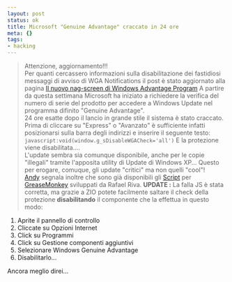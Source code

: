 ```yaml
--- 
layout: post
status: ok
title: Microsoft "Genuine Advantage" craccato in 24 ore
meta: {}
tags: 
- hacking
---
```

> Attenzione, aggiornamento!!!  
> Per quanti cercassero informazioni sulla disabilitazione dei fastidiosi messaggi di avviso di WGA Notifications il post è stato aggiornato alla pagina [Il nuovo nag-screen di Windows Advantage Program](http://www.lastknight.com/2006/06/04/il-nuovo-nag-screen-di-windows-advantage-program/)
A partire da questa settimana Microsoft ha iniziato a richiedere la verifica del numero di serie del prodotto per accedere a Windows Update nel programma difinito "Genuine Advantage".  
24 ore esatte dopo il lancio in grande stile il sistema è stato craccato.  
Prima di cliccare su "Express" o "Avanzato" è sufficiente infatti posizionarsi sulla barra degli indirizzi e inserire il seguente testo:
<code> javascript:void(window.g_sDisableWGACheck='all')</code>
E la protezione viene disabilitata....  
L'update sembra sia comunque disponibile, anche per le copie "illegali" tramite l'apposita utility di Update di Windows XP... Questo per erogare, comuque, gli update "critici" ma non quelli "cool"!  
[Andy](http://andy-news.blogspot.com/2005/07/how-to-bypass-wga.html) segnala inoltre che sono già disponibili gli [Script](http://www.extended64.com/blogs/rafael/archive/2005/07/27/1026.aspx) per [GreaseMonkey](http://greasemonkey.mozdev.org/) sviluppati da Rafael Riva.
**UPDATE :** La falla JS è stata corretta, ma grazie a ZIO potete facilmente saltare il check della protezione **disabilitando** il componente che la effettua in questo modo:
1. Aprite il pannello di controllo
2. Cliccate su Opzioni Internet
3. Click su Programmi
4. Click su Gestione componenti aggiuntivi
5. Selezionare Windows Genuine Advantage
6. Disabilitarlo...
  
Ancora meglio direi... 
